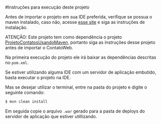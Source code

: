 #Instruções para execução deste projeto

Antes de importar o projeto em sua IDE preferida, verifique se possua o maven instalado, caso não, acesse [esse site](https://maven.apache.org) e siga as instruções de instalação.

ATENÇÃO: Este projeto tem como dependência o projeto [ProjetoContatosUsandoMaven](https://github.com/thiguetta/exemplo-estruturado-oo-refatoracao/tree/master/ProjetoContatosUsandoMaven), portanto siga as instruções desse projeto antes de importar o ContatoWeb.

Na primeira execução do projeto ele irá baixar as dependências descritas no `pom.xml`. 

Se estiver utilizando alguma IDE com um servidor de aplicação embutido, basta executar o projeto na IDE.

Mas se desejar utilizar o terminal, entre na pasta do projeto e digite o seguinte comando:

```bash
$ mvn clean install
```

Em seguida copie o arquivo `.war` gerado para a pasta de deploys do servidor de aplicação que estiver utillizando.
